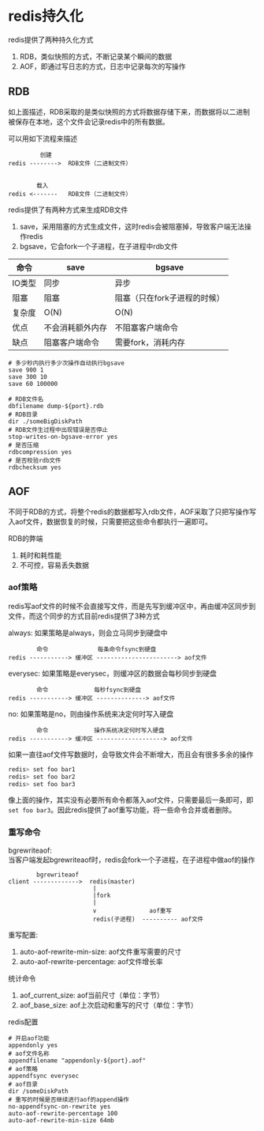 # redis持久化
redis提供了两种持久化方式
1. RDB，类似快照的方式，不断记录某个瞬间的数据
1. AOF，即通过写日志的方式，日志中记录每次的写操作

## RDB
如上面描述，RDB采取的是类似快照的方式将数据存储下来，而数据将以二进制被保存在本地，这个文件会记录redis中的所有数据。

可以用如下流程来描述
```
         创建
redis -------->  RDB文件（二进制文件）


        载入
redis <-------   RDB文件（二进制文件）
```

redis提供了有两种方式来生成RDB文件
1. save，采用阻塞的方式生成文件，这时redis会被阻塞掉，导致客户端无法操作redis
2. bgsave，它会fork一个子进程，在子进程中rdb文件

命令 | save | bgsave
---------|----------|---------
 IO类型 | 同步 | 异步
 阻塞 | 阻塞 | 阻塞（只在fork子进程的时候）
 复杂度 | O(N) | O(N)
 优点 | 不会消耗额外内存 | 不阻塞客户端命令
 缺点 | 阻塞客户端命令 | 需要fork，消耗内存

```
# 多少秒内执行多少次操作自动执行bgsave
save 900 1
save 300 10
save 60 100000

# RDB文件名
dbfilename dump-${port}.rdb
# RDB目录
dir ./someBigDiskPath
# RDB文件生过程中出现错误是否停止
stop-writes-on-bgsave-error yes
# 是否压缩
rdbcompression yes
# 是否校验rdb文件
rdbchecksum yes
```

## AOF
不同于RDB的方式，将整个redis的数据都写入rdb文件，AOF采取了只把写操作写入aof文件，数据恢复的时候，只需要把这些命令都执行一遍即可。

RDB的弊端
1. 耗时和耗性能
2. 不可控，容易丢失数据

### aof策略
redis写aof文件的时候不会直接写文件，而是先写到缓冲区中，再由缓冲区同步到文件，而这个同步的方式目前redis提供了3种方式

always: 如果策略是always，则会立马同步到硬盘中
```
        命令              每条命令fsync到硬盘
redis -----------> 缓冲区 -----------------------> aof文件
```

everysec: 如果策略是everysec，则缓冲区的数据会每秒同步到硬盘
```
        命令             每秒fsync到硬盘
redis -----------> 缓冲区 --------------> aof文件
```

no: 如果策略是no，则由操作系统来决定何时写入硬盘
```
        命令             操作系统决定何时写入硬盘
redis -----------> 缓冲区 -------------------> aof文件
```

如果一直往aof文件写数据时，会导致文件会不断增大，而且会有很多多余的操作
```bash
redis> set foo bar1
redis> set foo bar2
redis> set foo bar3
```
像上面的操作，其实没有必要所有命令都落入aof文件，只需要最后一条即可，即`set foo bar3`。因此redis提供了aof重写功能，将一些命令合并或者删除。

### 重写命令
bgrewriteaof:  
当客户端发起bgrewriteaof时，redis会fork一个子进程，在子进程中做aof的操作

```
        bgrewriteaof
client ------------->  redis(master)
                        |
                        |fork
                        |
                        ∨               aof重写
                        redis(子进程)  ---------- aof文件
```

重写配置:
1. auto-aof-rewrite-min-size: aof文件重写需要的尺寸
2. auto-aof-rewrite-percentage: aof文件增长率

统计命令
1. aof_current_size: aof当前尺寸（单位：字节）
2. aof_base_size: aof上次启动和重写的尺寸（单位：字节）

redis配置
```
# 开启aof功能
appendonly yes
# aof文件名称
appendfilename "appendonly-${port}.aof"
# aof策略
appendfsync everysec
# aof目录
dir /someDiskPath
# 重写的时候是否继续进行aof的append操作
no-appendfsync-on-rewrite yes
auto-aof-rewrite-percentage 100
auto-aof-rewrite-min-size 64mb
```
